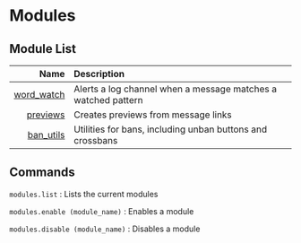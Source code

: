 # Modules

## Module List
| Name                       | Description
| -:                         | :-
| [word_watch](wordwatch.md) | Alerts a log channel when a message matches a watched pattern
| [previews](previews.md)    | Creates previews from message links
| [ban_utils](banutils.md)   | Utilities for bans, including unban buttons and crossbans

## Commands
`modules.list`
:   Lists the current modules

`modules.enable (module_name)`
:   Enables a module

`modules.disable (module_name)`
:   Disables a module